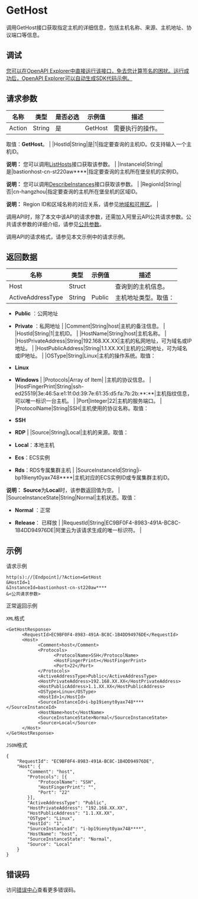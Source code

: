 # GetHost

调用GetHost接口获取指定主机的详细信息，包括主机名称、来源、主机地址、协议端口等信息。

## 调试

[您可以在OpenAPI Explorer中直接运行该接口，免去您计算签名的困扰。运行成功后，OpenAPI Explorer可以自动生成SDK代码示例。](https://api.aliyun.com/#product=Yundun-bastionhost&api=GetHost&type=RPC&version=2019-12-09)

## 请求参数

|名称|类型|是否必选|示例值|描述|
|--|--|----|---|--|
|Action|String|是|GetHost|需要执行的操作。

 取值：**GetHost**。 |
|HostId|String|是|1|指定要查询的主机ID。仅支持输入一个主机ID。

 **说明：** 您可以调用[ListHosts](~~200665~~)接口获取该参数。 |
|InstanceId|String|是|bastionhost-cn-st220aw\*\*\*\*|指定要查询的主机所在堡垒机的实例ID。

 **说明：** 您可以调用[DescribeInstances](~~153281~~)接口获取该参数。 |
|RegionId|String|否|cn-hangzhou|指定要查询的主机所在堡垒机的区域ID。

 **说明：** Region ID和区域名称的对应关系，请参见[地域和可用区](~~40654~~)。 |

调用API时，除了本文中该API的请求参数，还需加入阿里云API公共请求参数。公共请求参数的详细介绍，请参见[公共参数](~~148139~~)。

调用API的请求格式，请参见本文示例中的请求示例。

## 返回数据

|名称|类型|示例值|描述|
|--|--|---|--|
|Host|Struct| |查询到的主机信息。 |
|ActiveAddressType|String|Public|主机地址类型。取值：

 -   **Public** ：公网地址
-   **Private** ：私网地址 |
|Comment|String|host|主机的备注信息。 |
|HostId|String|1|主机ID。 |
|HostName|String|host|主机名称。 |
|HostPrivateAddress|String|192.168.XX.XX|主机的私网地址，可为域名或IP地址。 |
|HostPublicAddress|String|1.1.XX.XX|主机的公网地址，可为域名或IP地址。 |
|OSType|String|Linux|主机的操作系统。取值：

 -   **Linux**
-   **Windows** |
|Protocols|Array of Item| |主机的协议信息。 |
|HostFingerPrint|String|ssh-ed25519\|3e:46:5a:e1:1f:0d:39:7e:61:35:d5:fa:7b:2b:\*\*:\*\*|主机指纹信息，可以唯一标识一台主机。 |
|Port|Integer|22|主机的服务端口。 |
|ProtocolName|String|SSH|主机使用的协议名称。取值：

 -   **SSH**
-   **RDP** |
|Source|String|Local|主机的来源。取值：

 -   **Local**：本地主机
-   **Ecs**：ECS实例
-   **Rds**：RDS专属集群主机 |
|SourceInstanceId|String|i-bp19ienyt0yax748\*\*\*\*|主机对应的ECS实例ID或专属集群主机ID。

 **说明：** **Source**为**Local**时，该参数返回值为空。 |
|SourceInstanceState|String|Normal|主机状态。取值：

 -   **Normal** ：正常

 -   **Release**： 已释放 |
|RequestId|String|EC9BF0F4-8983-491A-BC8C-1B4DD94976DE|阿里云为该请求生成的唯一标识符。 |

## 示例

请求示例

```
http(s)://[Endpoint]/?Action=GetHost
&HostId=1
&InstanceId=bastionhost-cn-st220aw****
&<公共请求参数>
```

正常返回示例

`XML`格式

```
<GetHostResponse>
      <RequestId>EC9BF0F4-8983-491A-BC8C-1B4DD94976DE</RequestId>
      <Host>
            <Comment>host</Comment>
            <Protocols>
                  <ProtocolName>SSH</ProtocolName>
                  <HostFingerPrint></HostFingerPrint>
                  <Port>22</Port>
            </Protocols>
            <ActiveAddressType>Public</ActiveAddressType>
            <HostPrivateAddress>192.168.XX.XX</HostPrivateAddress>
            <HostPublicAddress>1.1.XX.XX</HostPublicAddress>
            <OSType>Linux</OSType>
            <HostId>1</HostId>
            <SourceInstanceId>i-bp19ienyt0yax748****</SourceInstanceId>
            <HostName>host</HostName>
            <SourceInstanceState>Normal</SourceInstanceState>
            <Source>Local</Source>
      </Host>
</GetHostResponse>
```

`JSON`格式

```
{
	"RequestId": "EC9BF0F4-8983-491A-BC8C-1B4DD94976DE",
	"Host": {
		"Comment": "host",
		"Protocols": [{
			"ProtocolName": "SSH",
			"HostFingerPrint": "",
			"Port": "22"
		}],
		"ActiveAddressType": "Public",
		"HostPrivateAddress": "192.168.XX.XX",
		"HostPublicAddress": "1.1.XX.XX",
		"OSType": "Linux",
		"HostId": "1",
		"SourceInstanceId": "i-bp19ienyt0yax748****",
		"HostName": "host",
		"SourceInstanceState": "Normal",
		"Source": "Local"
	}
}
```

## 错误码

访问[错误中心](https://error-center.alibabacloud.com/status/product/Yundun-bastionhost)查看更多错误码。

